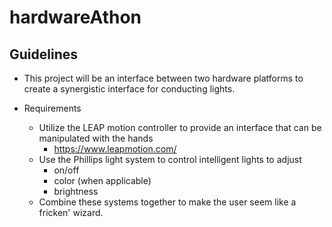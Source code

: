 # hardwareAthon

## Guidelines
- This project will be an interface between two hardware platforms to create a synergistic interface for conducting lights.

- Requirements
  - Utilize the LEAP motion controller to provide an interface that can be manipulated with the hands
    - https://www.leapmotion.com/
  - Use the Phillips light system to control intelligent lights to adjust
    - on/off
    - color (when applicable)
    - brightness
  - Combine these systems together to make the user seem like a fricken' wizard.
  
  
